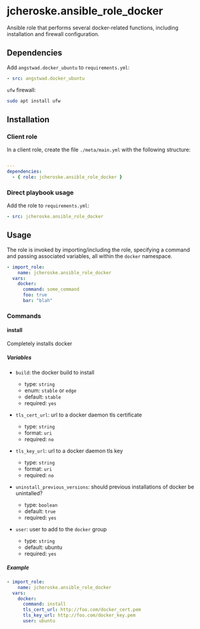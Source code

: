 # jcheroske.ansible_role_docker

Ansible role that performs several docker-related functions, 
including installation and firewall configuration.

## Dependencies

Add `angstwad.docker_ubuntu` to `requirements.yml`:
```yaml
- src: angstwad.docker_ubuntu
```

`ufw` firewall:
```bash
sudo apt install ufw
```

## Installation

### Client role

In a client role, create the file `./meta/main.yml` with the 
following structure:

```yaml

---
dependencies:
  - { role: jcheroske.ansible_role_docker }
```

### Direct playbook usage

Add the role to `requirements.yml`:

```yaml
- src: jcheroske.ansible_role_docker
```

## Usage

The role is invoked by importing/including the role, specifying a 
command and passing associated variables, all within the `docker`
namespace.

```yaml
- import_role:
    name: jcheroske.ansible_role_docker
  vars:
    docker:
      command: some_command
      foo: true
      bar: "blah"

```

### Commands

#### install

Completely installs docker

##### Variables

* `build`: the docker build to install
  * type: `string`
  * enum: `stable` or `edge`
  * default: `stable`
  * required: `yes`
  
* `tls_cert_url`: url to a docker daemon tls certificate
  * type: `string`
  * format: `uri`
  * required: `no`

* `tls_key_url`: url to a docker daemon tls key
  * type: `string`
  * format: `uri`
  * required: `no`

* `uninstall_previous_versions`: should previous installations of
docker be unintalled?
  * type: `boolean`
  * default: `true`
  * required: `yes`

* `user`: user to add to the `docker` group
  * type: `string`
  * default: ubuntu
  * required: `yes`

##### Example
    
```yaml
- import_role:
    name: jcheroske.ansible_role_docker
  vars:
    docker:
      command: install
      tls_cert_url: http://foo.com/docker_cert.pem
      tls_key_url: http://foo.com/docker_key.pem
      user: ubuntu
```
